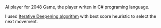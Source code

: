 AI player for 2048 Game, the player writen in C# programing language.

I used <a href="https://en.wikipedia.org/wiki/Iterative_deepening_depth-first_search">Iterative Deepening algorithm</a> with best score heuristic to select the next movement.

